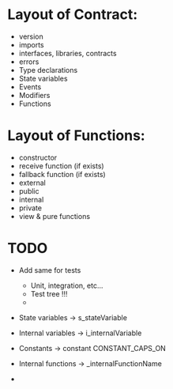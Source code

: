 # Layout of Contract:

- version
- imports
- interfaces, libraries, contracts
- errors
- Type declarations
- State variables
- Events
- Modifiers
- Functions

# Layout of Functions:

- constructor
- receive function (if exists)
- fallback function (if exists)
- external
- public
- internal
- private
- view & pure functions

# TODO

- Add same for tests

  - Unit, integration, etc...
  - Test tree !!!
  -

- State variables -> s_stateVariable
- Internal variables -> i_internalVariable
- Constants -> constant CONSTANT_CAPS_ON
- Internal functions -> \_internalFunctionName
-

